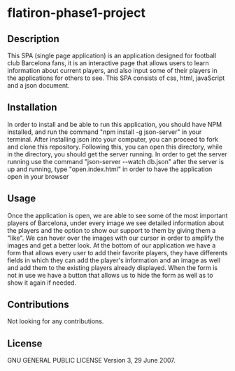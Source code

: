 # flatiron-phase1-project

## Description
This SPA (single page application) is an application designed for football club Barcelona fans, it is an interactive page that allows users to learn information about current players, and also input some of their players in the applications for others to see. This SPA consists of css, html, javaScript and a json document.

## Installation 
In order to install and be able to run this application, you should have NPM installed, and run the command "npm install -g json-server" in your terminal. After installing json into your computer, you can proceed to fork and clone this repository. Following this, you can open this directory, while in the directory, you should get the server running. In order to get the server running use the command "json-server --watch db.json" after the server is up and running, type "open.index.html" in order to have the application open in your browser

## Usage 
Once the application is open, we are able to see some of the most important players of Barcelona, under every image we see detailed information about the players and the option to show our support to them by giving them a "like". We can hover over the images with our cursor in order to amplify the images and get a better look. At the bottom of our application we have a form that allows every user to add their favorite players, they have differents fields in which they can add the player's information and an image as well and add them to the existing players already displayed. When the form is not in use we have a button that allows us to hide the form as well as to show it again if needed.

## Contributions
Not looking for any contributions.

## License
GNU GENERAL PUBLIC LICENSE
Version 3, 29 June 2007.
